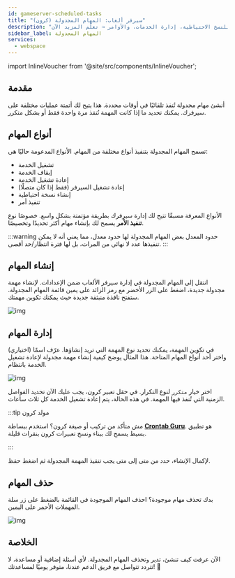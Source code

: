 ```yaml
---
id: gameserver-scheduled-tasks
title: "سيرفر ألعاب: المهام المجدولة (كرون)"
description: "اكتشف كيف تؤتمت عمليات السيرفر باستخدام المهام المجدولة للنسخ الاحتياطية، إدارة الخدمات، والأوامر → تعلّم المزيد الآن"
sidebar_label: المهام المجدولة
services:
  - webspace
---
```


import InlineVoucher from '@site/src/components/InlineVoucher';



## مقدمة

أنشئ مهام مجدولة تُنفذ تلقائيًا في أوقات محددة. هذا يتيح لك أتمتة عمليات مختلفة على سيرفرك. يمكنك تحديد ما إذا كانت المهمة تُنفذ مرة واحدة فقط أو بشكل متكرر. 



## أنواع المهام

تسمح المهام المجدولة بتنفيذ أنواع مختلفة من المهام. الأنواع المدعومة حاليًا هي: 

- تشغيل الخدمة
- إيقاف الخدمة
- إعادة تشغيل الخدمة
- إعادة تشغيل السيرفر (فقط إذا كان متصلًا)
- إنشاء نسخة احتياطية
- تنفيذ أمر

الأنواع المعرفة مسبقًا تتيح لك إدارة سيرفرك بطريقة مؤتمتة بشكل واسع. خصوصًا نوع **تنفيذ الأمر** يسمح لك بإنشاء مهام أكثر تحديدًا وتخصيصًا. 

:::warning حدود المعدل
بعض المهام المجدولة لها حدود معدل، مما يعني أنه لا يمكن تنفيذها عدد لا نهائي من المرات، بل لها فترة انتظار/حد أقصى.
 :::

## إنشاء المهام

انتقل إلى المهام المجدولة في إدارة سيرفر الألعاب ضمن الإعدادات. لإنشاء مهمة مجدولة جديدة، اضغط على الزر الأخضر مع رمز الزائد على يمين قائمة المهام المجدولة. ستفتح نافذة منبثقة جديدة حيث يمكنك تكوين مهمتك. 

![img](https://screensaver01.zap-hosting.com/index.php/s/TBxP22trRKML3wk/download)





## إدارة المهام

في تكوين المهمة، يمكنك تحديد نوع المهمة التي تريد إنشاؤها. عرّف اسمًا (اختياري) واختر أحد أنواع المهام المتاحة. هذا المثال يوضح كيفية إنشاء مهمة مجدولة لإعادة تشغيل الخدمة بانتظام. 

![img](https://screensaver01.zap-hosting.com/index.php/s/P6DeWiRC3tDqG2z/preview)

اختر خيار `متكرر` لنوع التكرار. في حقل تعبير كرون، يجب عليك الآن تحديد الفواصل الزمنية التي تُنفذ فيها المهمة. في هذه الحالة، يتم إعادة تشغيل الخدمة كل ثلاث ساعات. 

:::tip مولد كرون

مش متأكد من تركيب أو صيغة كرون؟ استخدم ببساطة [**Crontab Guru**](https://crontab.guru/). هو تطبيق بسيط يسمح لك ببناء ونسخ تعبيرات كرون بنقرات قليلة. 

:::

لإكمال الإنشاء، حدد من متى إلى متى يجب تنفيذ المهمة المجدولة ثم اضغط حفظ.

## حذف المهام

بدك تحذف مهام موجودة؟ احذف المهام الموجودة في القائمة بالضغط على زر سلة المهملات الأحمر على اليمين. 

![img](https://screensaver01.zap-hosting.com/index.php/s/6XWMJn2BoAdL6t9/download)



## الخلاصة

الآن عرفت كيف تنشئ، تدير وتحذف المهام المجدولة. لأي أسئلة إضافية أو مساعدة، لا تتردد تتواصل مع فريق الدعم عندنا، متوفر يوميًا لمساعدتك! 🙂

<InlineVoucher />
